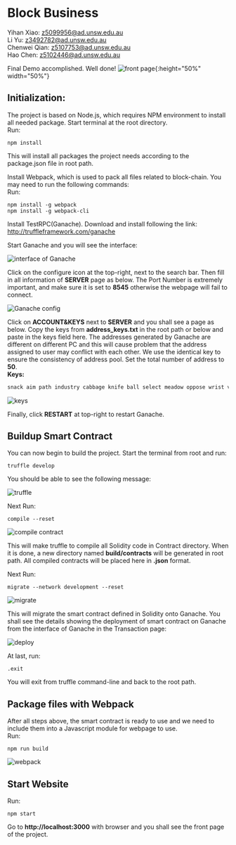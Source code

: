 # Block Business

Yihan Xiao:   z5099956@ad.unsw.edu.au  
Li Yu:        z3492782@ad.unsw.edu.au  
Chenwei Qian: z5107753@ad.unsw.edu.au  
Hao Chen:     z5102446@ad.unsw.edu.au

Final Demo accomplished. Well done!
![front page](https://github.com/Yikhan/ImageHost/blob/master/Block%20Business/FrontPage.png?raw=true){:height="50%" width="50%"}

## Initialization:
The project is based on Node.js, which requires NPM environment to install all needed package. Start terminal at the root directory.   
Run:

``` command
npm install
```

	
This will install all packages the project needs according to the package.json file in root path.

Install Webpack, which is used to pack all files related to block-chain.
You may need to run the following commands:  
Run:

``` command
npm install -g webpack
npm install -g webpack-cli
```

Install TestRPC(Ganache). Download and install following the link:  
http://truffleframework.com/ganache  

Start Ganache and you will see the interface:

![interface of Ganache](https://github.com/Yikhan/ImageHost/blob/master/Block%20Business/interface%20of%20Ganache.png?raw=true)

Click on the configure icon at the top-right, next to the search bar. Then fill in all information of **SERVER** page as below. The Port Number is extremely important, and make sure it is set to **8545** otherwise the webpage will fail to connect.

![Ganache config](https://github.com/Yikhan/ImageHost/blob/master/Block%20Business/Ganache%20config.png?raw=true)

Click on **ACCOUNT&KEYS** next to **SERVER** and you shall see a page as below. Copy the keys from **address_keys.txt** in the root path or below and paste in the keys field here. The addresses generated by Ganache are different on different PC and this will cause problem that the address assigned to user may conflict with each other. We use the identical key to ensure the consistency of address pool. Set the total number of address to **50**.  
**Keys:**

``` txt
snack aim path industry cabbage knife ball select meadow oppose wrist vote
```

![keys](https://github.com/Yikhan/ImageHost/blob/master/Block%20Business/Ganache%20Key.png?raw=true)

Finally, click **RESTART** at top-right to restart Ganache.

## Buildup Smart Contract

You can now begin to build the project. Start the terminal from root and run:

``` command 
truffle develop
```

You should be able to see the following message:  

![truffle](https://github.com/Yikhan/ImageHost/blob/master/Block%20Business/truffle.png?raw=true)

Next Run: 

``` truffle
compile --reset
```
![compile contract](https://github.com/Yikhan/ImageHost/blob/master/Block%20Business/compile%20Solidity.png?raw=true)

This will make truffle to compile all Solidity code in Contract directory. When it is done, a new directory named **build/contracts** will be generated in root path. All compiled contracts will be placed here in **.json** format.

Next Run: 

``` truffle
migrate --network development --reset
```
![migrate](https://github.com/Yikhan/ImageHost/blob/master/Block%20Business/migrate.png?raw=true)  

This will migrate the smart contract defined in Solidity onto Ganache. 
You shall see the details showing the deployment of smart contract on Ganache from the interface of Ganache in the Transaction page:

![deploy](https://github.com/Yikhan/ImageHost/blob/master/Block%20Business/Deploy.png?raw=true)

At last, run:

``` truffle
.exit
```

You will exit from truffle command-line and back to the root path.

## Package files with Webpack

After all steps above, the smart contract is ready to use and we need to include them into a Javascript module for webpage to use.  
Run:

``` command
npm run build
```
![webpack](https://github.com/Yikhan/ImageHost/blob/master/Block%20Business/webpack_.png?raw=true)

## Start Website

Run:

``` command
npm start
```

 Go to **http://localhost:3000** with browser and you shall see the front page of the project.

